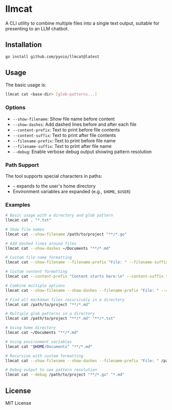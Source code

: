 # llmcat

A CLI utility to combine multiple files into a single text output, suitable for presenting to an LLM chatbot.

## Installation

```bash
go install github.com/pyoio/llmcat@latest
```

## Usage

The basic usage is:

```bash
llmcat cat <base-dir> [glob-patterns...]
```

### Options

- `--show-filename`: Show file name before content
- `--show-dashes`: Add dashed lines before and after each file
- `--content-prefix`: Text to print before file contents
- `--content-suffix`: Text to print after file contents
- `--filename-prefix`: Text to print before file name
- `--filename-suffix`: Text to print after file name
- `--debug`: Enable verbose debug output showing pattern resolution

### Path Support

The tool supports special characters in paths:
- `~` expands to the user's home directory
- Environment variables are expanded (e.g., `$HOME`, `$USER`)

### Examples

```bash
# Basic usage with a directory and glob pattern
llmcat cat . "*.txt"

# Show file names
llmcat cat --show-filename /path/to/project "**/*.go"

# Add dashed lines around files
llmcat cat --show-dashes ~/Documents "**/*.md"

# Custom file name formatting
llmcat cat --show-filename --filename-prefix "File: " --filename-suffix ":" /path/to/project "**/*.txt"

# Custom content formatting
llmcat cat --content-prefix "Content starts here:\n" --content-suffix "\nContent ends here" . "**/*.md"

# Combine multiple options
llmcat cat --show-filename --show-dashes --filename-prefix "File: " --content-prefix "Content:\n" /path/to/project "**/*.go"

# Find all markdown files recursively in a directory
llmcat cat /path/to/project "**/*.md"

# Multiple glob patterns in a directory
llmcat cat /path/to/project "**/*.md" "**/*.txt"

# Using home directory
llmcat cat ~/Documents "**/*.md"

# Using environment variables
llmcat cat "$HOME/Documents" "**/*.md"

# Recursive with custom formatting
llmcat cat --show-filename --show-dashes --filename-prefix "File: " /path/to/project "**/*.md"

# Debug output to see pattern resolution
llmcat cat --debug /path/to/project "**/*.go" "*.md"
```

## License

MIT License 